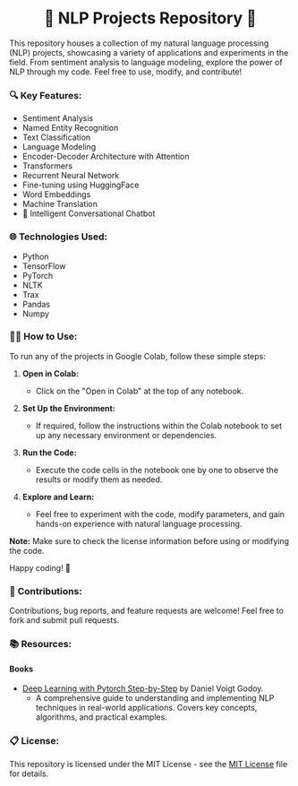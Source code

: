 <div align="center">
  
# 🚀 NLP Projects Repository 🤖

</div>

This repository houses a collection of my natural language processing (NLP) projects, showcasing a variety of applications and experiments in the field. From sentiment analysis to language modeling, explore the power of NLP through my code. Feel free to use, modify, and contribute!

### 🔍 **Key Features:**
- Sentiment Analysis
- Named Entity Recognition
- Text Classification
- Language Modeling
- Encoder-Decoder Architecture with Attention
- Transformers
- Recurrent Neural Network
- Fine-tuning using HuggingFace
- Word Embeddings
- Machine Translation
- 🤖 Intelligent Conversational Chatbot

### 🌐 **Technologies Used:**
- Python
- TensorFlow
- PyTorch
- NLTK
- Trax
- Pandas
- Numpy

### 👨‍💻 **How to Use:**

To run any of the projects in Google Colab, follow these simple steps:

1. **Open in Colab:**
   - Click on the "Open in Colab" at the top of any notebook.

2. **Set Up the Environment:**
   - If required, follow the instructions within the Colab notebook to set up any necessary environment or dependencies.

3. **Run the Code:**
   - Execute the code cells in the notebook one by one to observe the results or modify them as needed.

4. **Explore and Learn:**
   - Feel free to experiment with the code, modify parameters, and gain hands-on experience with natural language processing.

**Note:** Make sure to check the license information before using or modifying the code.

Happy coding! 🚀

### 🤝 **Contributions:**

Contributions, bug reports, and feature requests are welcome! Feel free to fork and submit pull requests.

### 📚 **Resources:**

#### Books

- [Deep Learning with Pytorch Step-by-Step](https://pytorchstepbystep.com/) by Daniel Voigt Godoy.
   - A comprehensive guide to understanding and implementing NLP techniques in real-world applications. Covers key concepts, algorithms, and practical examples.


### 📋 **License:**

This repository is licensed under the MIT License - see the [MIT License](./LICENSE) file for details.
